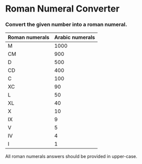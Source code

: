 # Roman Numeral Converter
### Convert the given number into a roman numeral.


|**Roman numerals**|**Arabic numerals**    |
|------------------|-----------------------|
|M	               |1000                   |
|CM	               |900                    |
|D	               |500                    |
|CD	               |400                    |
|C	               |100                    |
|XC	               |90                     |
|L	               |50                     |
|XL	               |40                     |
|X	               |10                     |
|IX	               |9                      |
|V                 |5                      |
|IV	               |4                      |
|I	               |1                      |

All roman numerals answers should be provided in upper-case.